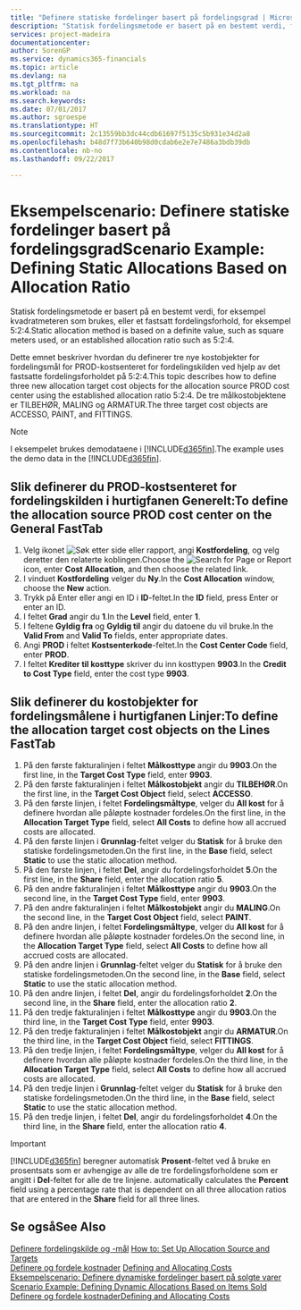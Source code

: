 ```yaml
---
title: "Definere statiske fordelinger basert på fordelingsgrad | Microsoft-dokumentasjon"
description: "Statisk fordelingsmetode er basert på en bestemt verdi, for eksempel kvadratmeteren som brukes, eller et fastsatt fordelingsforhold, for eksempel 5:2:4."
services: project-madeira
documentationcenter: 
author: SorenGP
ms.service: dynamics365-financials
ms.topic: article
ms.devlang: na
ms.tgt_pltfrm: na
ms.workload: na
ms.search.keywords: 
ms.date: 07/01/2017
ms.author: sgroespe
ms.translationtype: HT
ms.sourcegitcommit: 2c13559bb3dc44cdb61697f5135c5b931e34d2a8
ms.openlocfilehash: b48d7f73b640b98d0cdab6e2e7e7486a3bdb39db
ms.contentlocale: nb-no
ms.lasthandoff: 09/22/2017

---
```

# <a name="scenario-example-defining-static-allocations-based-on-allocation-ratio"></a><span data-ttu-id="34e60-103">Eksempelscenario: Definere statiske fordelinger basert på fordelingsgrad</span><span class="sxs-lookup"><span data-stu-id="34e60-103">Scenario Example: Defining Static Allocations Based on Allocation Ratio</span></span>
<span data-ttu-id="34e60-104">Statisk fordelingsmetode er basert på en bestemt verdi, for eksempel kvadratmeteren som brukes, eller et fastsatt fordelingsforhold, for eksempel 5:2:4.</span><span class="sxs-lookup"><span data-stu-id="34e60-104">Static allocation method is based on a definite value, such as square meters used, or an established allocation ratio such as 5:2:4.</span></span>  

<span data-ttu-id="34e60-105">Dette emnet beskriver hvordan du definerer tre nye kostobjekter for fordelingsmål for PROD-kostsenteret for fordelingskilden ved hjelp av det fastsatte fordelingsforholdet på 5:2:4.</span><span class="sxs-lookup"><span data-stu-id="34e60-105">This topic describes how to define three new allocation target cost objects for the allocation source PROD cost center using the established allocation ratio 5:2:4.</span></span> <span data-ttu-id="34e60-106">De tre målkostobjektene er TILBEHØR, MALING og ARMATUR.</span><span class="sxs-lookup"><span data-stu-id="34e60-106">The three target cost objects are ACCESSO, PAINT, and FITTINGS.</span></span>  

> [!NOTE]  
>  <span data-ttu-id="34e60-107">I eksempelet brukes demodataene i [!INCLUDE[d365fin](includes/d365fin_md.md)].</span><span class="sxs-lookup"><span data-stu-id="34e60-107">The example uses the demo data in the [!INCLUDE[d365fin](includes/d365fin_md.md)].</span></span>  

## <a name="to-define-the-allocation-source-prod-cost-center-on-the-general-fasttab"></a><span data-ttu-id="34e60-108">Slik definerer du PROD-kostsenteret for fordelingskilden i hurtigfanen Generelt:</span><span class="sxs-lookup"><span data-stu-id="34e60-108">To define the allocation source PROD cost center on the General FastTab</span></span>  

1.  <span data-ttu-id="34e60-109">Velg ikonet ![Søk etter side eller rapport](media/ui-search/search_small.png "Ikonet Søk etter side eller rapport"), angi **Kostfordeling**, og velg deretter den relaterte koblingen.</span><span class="sxs-lookup"><span data-stu-id="34e60-109">Choose the ![Search for Page or Report](media/ui-search/search_small.png "Search for Page or Report icon") icon, enter **Cost Allocation**, and then choose the related link.</span></span>  
2.  <span data-ttu-id="34e60-110">I vinduet **Kostfordeling** velger du **Ny**.</span><span class="sxs-lookup"><span data-stu-id="34e60-110">In the **Cost Allocation** window, choose the **New** action.</span></span>  
3.  <span data-ttu-id="34e60-111">Trykk på Enter eller angi en ID i **ID**-feltet.</span><span class="sxs-lookup"><span data-stu-id="34e60-111">In the **ID** field, press Enter or enter an ID.</span></span>  
4.  <span data-ttu-id="34e60-112">I feltet **Grad** angir du **1**.</span><span class="sxs-lookup"><span data-stu-id="34e60-112">In the **Level** field, enter **1**.</span></span>  
5.  <span data-ttu-id="34e60-113">I feltene **Gyldig fra** og **Gyldig til** angir du datoene du vil bruke.</span><span class="sxs-lookup"><span data-stu-id="34e60-113">In the **Valid From** and **Valid To** fields, enter appropriate dates.</span></span>  
6.  <span data-ttu-id="34e60-114">Angi **PROD** i feltet **Kostsenterkode**-feltet.</span><span class="sxs-lookup"><span data-stu-id="34e60-114">In the **Cost Center Code** field, enter **PROD**.</span></span>  
7.  <span data-ttu-id="34e60-115">I feltet **Krediter til kosttype** skriver du inn kosttypen **9903**.</span><span class="sxs-lookup"><span data-stu-id="34e60-115">In the **Credit to Cost Type** field, enter the cost type **9903**.</span></span>  

## <a name="to-define-the-allocation-target-cost-objects-on-the-lines-fasttab"></a><span data-ttu-id="34e60-116">Slik definerer du kostobjekter for fordelingsmålene i hurtigfanen Linjer:</span><span class="sxs-lookup"><span data-stu-id="34e60-116">To define the allocation target cost objects on the Lines FastTab</span></span>  

1.  <span data-ttu-id="34e60-117">På den første fakturalinjen i feltet **Målkosttype** angir du **9903**.</span><span class="sxs-lookup"><span data-stu-id="34e60-117">On the first line, in the **Target Cost Type** field, enter **9903**.</span></span>  
2.  <span data-ttu-id="34e60-118">På den første fakturalinjen i feltet **Målkostobjekt** angir du **TILBEHØR**.</span><span class="sxs-lookup"><span data-stu-id="34e60-118">On the first line, in the **Target Cost Object** field, select **ACCESSO**.</span></span>  
3.  <span data-ttu-id="34e60-119">På den første linjen, i feltet **Fordelingsmåltype**, velger du **All kost** for å definere hvordan alle påløpte kostnader fordeles.</span><span class="sxs-lookup"><span data-stu-id="34e60-119">On the first line, in the **Allocation Target Type** field, select **All Costs** to define how all accrued costs are allocated.</span></span>  
4.  <span data-ttu-id="34e60-120">På den første linjen i **Grunnlag**-feltet velger du **Statisk** for å bruke den statiske fordelingsmetoden.</span><span class="sxs-lookup"><span data-stu-id="34e60-120">On the first line, in the **Base** field, select **Static** to use the static allocation method.</span></span>  
5.  <span data-ttu-id="34e60-121">På den første linjen, i feltet **Del**, angir du fordelingsforholdet **5**.</span><span class="sxs-lookup"><span data-stu-id="34e60-121">On the first line, in the **Share** field, enter the allocation ratio **5**.</span></span>  
6.  <span data-ttu-id="34e60-122">På den andre fakturalinjen i feltet **Målkosttype** angir du **9903**.</span><span class="sxs-lookup"><span data-stu-id="34e60-122">On the second line, in the **Target Cost Type** field, enter **9903**.</span></span>  
7.  <span data-ttu-id="34e60-123">På den andre fakturalinjen i feltet **Målkostobjekt** angir du **MALING**.</span><span class="sxs-lookup"><span data-stu-id="34e60-123">On the second line, in the **Target Cost Object** field, select **PAINT**.</span></span>  
8.  <span data-ttu-id="34e60-124">På den andre linjen, i feltet **Fordelingsmåltype**, velger du **All kost** for å definere hvordan alle påløpte kostnader fordeles.</span><span class="sxs-lookup"><span data-stu-id="34e60-124">On the second line, in the **Allocation Target Type** field, select **All Costs** to define how all accrued costs are allocated.</span></span>  
9. <span data-ttu-id="34e60-125">På den andre linjen i **Grunnlag**-feltet velger du **Statisk** for å bruke den statiske fordelingsmetoden.</span><span class="sxs-lookup"><span data-stu-id="34e60-125">On the second line, in the **Base** field, select **Static** to use the static allocation method.</span></span>  
10. <span data-ttu-id="34e60-126">På den andre linjen, i feltet **Del**, angir du fordelingsforholdet **2**.</span><span class="sxs-lookup"><span data-stu-id="34e60-126">On the second line, in the **Share** field, enter the allocation ratio **2**.</span></span>  
11. <span data-ttu-id="34e60-127">På den tredje fakturalinjen i feltet **Målkosttype** angir du **9903**.</span><span class="sxs-lookup"><span data-stu-id="34e60-127">On the third line, in the **Target Cost Type** field, enter **9903**.</span></span>  
12. <span data-ttu-id="34e60-128">På den tredje fakturalinjen i feltet **Målkostobjekt** angir du **ARMATUR**.</span><span class="sxs-lookup"><span data-stu-id="34e60-128">On the third line, in the **Target Cost Object** field, select **FITTINGS**.</span></span>  
13. <span data-ttu-id="34e60-129">På den tredje linjen, i feltet **Fordelingsmåltype**, velger du **All kost** for å definere hvordan alle påløpte kostnader fordeles.</span><span class="sxs-lookup"><span data-stu-id="34e60-129">On the third line, in the **Allocation Target Type** field, select **All Costs** to define how all accrued costs are allocated.</span></span>  
14. <span data-ttu-id="34e60-130">På den tredje linjen i **Grunnlag**-feltet velger du **Statisk** for å bruke den statiske fordelingsmetoden.</span><span class="sxs-lookup"><span data-stu-id="34e60-130">On the third line, in the **Base** field, select **Static** to use the static allocation method.</span></span>  
15. <span data-ttu-id="34e60-131">På den tredje linjen, i feltet **Del**, angir du fordelingsforholdet **4**.</span><span class="sxs-lookup"><span data-stu-id="34e60-131">On the third line, in the **Share** field, enter the allocation ratio **4**.</span></span>  

> [!IMPORTANT]  
>  [!INCLUDE[d365fin](includes/d365fin_md.md)]<span data-ttu-id="34e60-132"> beregner automatisk **Prosent**-feltet ved å bruke en prosentsats som er avhengige av alle de tre fordelingsforholdene som er angitt i **Del**-feltet for alle de tre linjene.</span><span class="sxs-lookup"><span data-stu-id="34e60-132"> automatically calculates the **Percent** field using a percentage rate that is dependent on all three allocation ratios that are entered in the **Share** field for all three lines.</span></span>  

## <a name="see-also"></a><span data-ttu-id="34e60-133">Se også</span><span class="sxs-lookup"><span data-stu-id="34e60-133">See Also</span></span>  
<span data-ttu-id="34e60-134">[Definere fordelingskilde og -mål](finance-how-to-set-up-allocation-source-and-targets.md) </span><span class="sxs-lookup"><span data-stu-id="34e60-134">[How to: Set Up Allocation Source and Targets](finance-how-to-set-up-allocation-source-and-targets.md) </span></span>  
<span data-ttu-id="34e60-135">[Definere og fordele kostnader](finance-define-and-allocate-costs.md) </span><span class="sxs-lookup"><span data-stu-id="34e60-135">[Defining and Allocating Costs](finance-define-and-allocate-costs.md) </span></span>  
<span data-ttu-id="34e60-136">[Eksempelscenario: Definere dynamiske fordelinger basert på solgte varer](finance-scenario-example-defining-dynamic-allocations-based-on-items-sold.md) </span><span class="sxs-lookup"><span data-stu-id="34e60-136">[Scenario Example: Defining Dynamic Allocations Based on Items Sold](finance-scenario-example-defining-dynamic-allocations-based-on-items-sold.md) </span></span>  
[<span data-ttu-id="34e60-137">Definere og fordele kostnader</span><span class="sxs-lookup"><span data-stu-id="34e60-137">Defining and Allocating Costs</span></span>](finance-define-and-allocate-costs.md)

